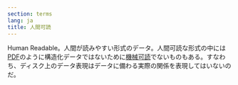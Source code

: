 ```yaml
---
section: terms
lang: ja
title: 人間可読
---
```


Human Readable。人間が読みやすい形式のデータ。人間可読な形式の中には[PDF](/glossary/ja/terms/pdf/)のように構造化データではないために[機械可読](/glossary/ja/terms/machine-readable)でないものもある。すなわち、ディスク上のデータ表現はデータに備わる実際の関係を表現してはいないのだ。
